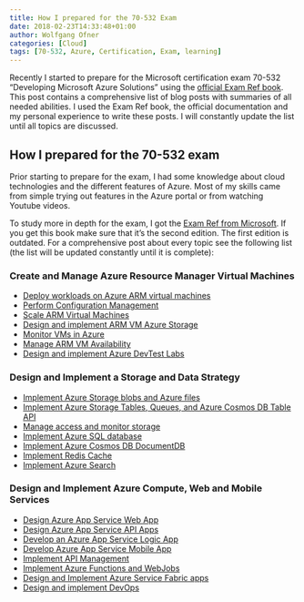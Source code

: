 ```yaml
---
title: How I prepared for the 70-532 Exam
date: 2018-02-23T14:33:48+01:00
author: Wolfgang Ofner
categories: [Cloud]
tags: [70-532, Azure, Certification, Exam, learning]
---
```

Recently I started to prepare for the Microsoft certification exam 70-532 &#8220;Developing Microsoft Azure Solutions&#8221; using the <a href="http://amzn.to/2EWNWMF" target="_blank" rel="noopener noreferrer">official Exam Ref book</a>. This post contains a comprehensive list of blog posts with summaries of all needed abilities. I used the Exam Ref book, the official documentation and my personal experience to write these posts. I will constantly update the list until all topics are discussed.

## How I prepared for the 70-532 exam

Prior starting to prepare for the exam, I had some knowledge about cloud technologies and the different features of Azure. Most of my skills came from simple trying out features in the Azure portal or from watching Youtube videos.

To study more in depth for the exam, I got the <a href="http://amzn.to/2EWNWMF" target="_blank" rel="noopener noreferrer">Exam Ref from Microsoft</a>. If you get this book make sure that it&#8217;s the second edition. The first edition is outdated. For a comprehensive post about every topic see the following list (the list will be updated constantly until it is complete):

### Create and Manage Azure Resource Manager Virtual Machines

  * <a href="/deploy-workload-on-azure-arm-virtual-machines/" target="_blank" rel="noopener noreferrer">Deploy workloads on Azure ARM virtual machines</a>
  * <a href="/perform-configuration-management/" target="_blank" rel="noopener noreferrer">Perform Configuration Management</a>
  * <a href="/scale-arm-virtual-machines/" target="_blank" rel="noopener noreferrer">Scale ARM Virtual Machines</a>
  * <a href="/design-implement-arm-vm-azure-storage/" target="_blank" rel="noopener noreferrer">Design and implement ARM VM Azure Storage</a>
  * <a href="/monitor-vms-in-azure/" target="_blank" rel="noopener noreferrer">Monitor VMs in Azure</a>
  * <a href="/manage-arm-vm-availability/" target="_blank" rel="noopener noreferrer">Manage ARM VM Availability</a>
  * <a href="/design-and-implement-devtest-labs/" target="_blank" rel="noopener noreferrer">Design and implement Azure DevTest Labs</a>

### Design and Implement a Storage and Data Strategy

  * <a href="/implement-azure-storage-blobs-and-azure-files/" target="_blank" rel="noopener noreferrer">Implement Azure Storage blobs and Azure files</a>
  * <a href="/implement-azure-storage-tables-queues-and-azure-cosmos-db-table-api/" target="_blank" rel="noopener noreferrer">Implement Azure Storage Tables, Queues, and Azure Cosmos DB Table API</a>
  * <a href="/manage-access-and-monitor-storage/" target="_blank" rel="noopener noreferrer">Manage access and monitor storage</a>
  * <a href="/implement-azure-sql-database/" target="_blank" rel="noopener noreferrer">Implement Azure SQL database</a>
  * <a href="/implement-azure-cosmos-db-documentdb/" target="_blank" rel="noopener noreferrer">Implement Azure Cosmos DB DocumentDB</a>
  * <a href="/implement-redis-cache-azure/" target="_blank" rel="noopener noreferrer">Implement Redis Cache</a>
  * <a href="/implement-azure-search/" target="_blank" rel="noopener noreferrer">Implement Azure Search</a>

### Design and Implement Azure Compute, Web and Mobile Services

  * <a href="/design-azure-app-service-web-app/" target="_blank" rel="noopener noreferrer">Design Azure App Service Web App</a>
  * <a href="/design-azure-app-service-api-apps/" target="_blank" rel="noopener noreferrer">Design Azure App Service API Apps</a>
  * <a href="/develop-azure-app-service-logic-app/" target="_blank" rel="noopener noreferrer">Develop an Azure App Service Logic App</a>
  * <a href="/develop-azure-app-service-mobile-app" target="_blank" rel="noopener noreferrer">Develop Azure App Service Mobile App</a>
  * [Implement API Management](https://www.programmingwithwolfgang.com/implement-api-management/)
  * <a href="/implement-azure-functions-webjobs/" target="_blank" rel="noopener noreferrer">Implement Azure Functions and WebJobs</a>
  * <a href="/implement-azure-service-fabric-apps/" target="_blank" rel="noopener noreferrer">Design and Implement Azure Service Fabric apps</a>
  * <a href="/design-and-implement-devops/" target="_blank" rel="noopener noreferrer">Design and implement DevOps</a>